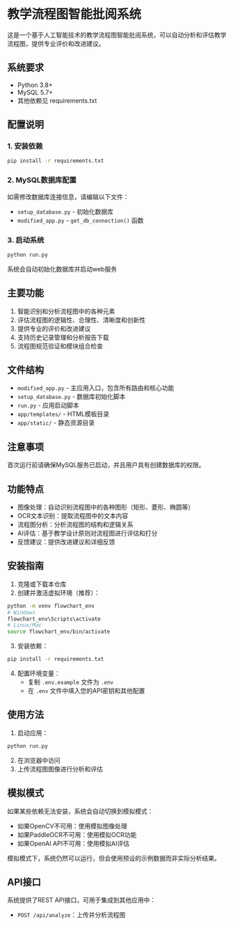 # 教学流程图智能批阅系统

这是一个基于人工智能技术的教学流程图智能批阅系统，可以自动分析和评估教学流程图，提供专业评价和改进建议。

## 系统要求

- Python 3.8+
- MySQL 5.7+
- 其他依赖见 requirements.txt

## 配置说明

### 1. 安装依赖

```bash
pip install -r requirements.txt
```

### 2. MySQL数据库配置

如需修改数据库连接信息，请编辑以下文件：
- `setup_database.py` - 初始化数据库
- `modified_app.py` - `get_db_connection()` 函数

### 3. 启动系统

```bash
python run.py
```

系统会自动初始化数据库并启动web服务

## 主要功能

1. 智能识别和分析流程图中的各种元素
2. 评估流程图的逻辑性、合理性、清晰度和创新性
3. 提供专业的评价和改进建议
4. 支持历史记录管理和分析报告下载
5. 流程图规范验证和模块组合检查

## 文件结构

- `modified_app.py` - 主应用入口，包含所有路由和核心功能
- `setup_database.py` - 数据库初始化脚本
- `run.py` - 应用启动脚本
- `app/templates/` - HTML模板目录
- `app/static/` - 静态资源目录

## 注意事项

首次运行前请确保MySQL服务已启动，并且用户具有创建数据库的权限。

## 功能特点

- 图像处理：自动识别流程图中的各种图形（矩形、菱形、椭圆等）
- OCR文本识别：提取流程图中的文本内容
- 流程图分析：分析流程图的结构和逻辑关系
- AI评估：基于教学设计原则对流程图进行评估和打分
- 反馈建议：提供改进建议和详细反馈

## 安装指南

1. 克隆或下载本仓库
2. 创建并激活虚拟环境（推荐）：

```bash
python -m venv flowchart_env
# Windows
flowchart_env\Scripts\activate
# Linux/Mac
source flowchart_env/bin/activate
```

3. 安装依赖：

```bash
pip install -r requirements.txt
```

4. 配置环境变量：
   - 复制 `.env.example` 文件为 `.env`
   - 在 `.env` 文件中填入您的API密钥和其他配置

## 使用方法

1. 启动应用：

```bash
python run.py
```

2. 在浏览器中访问
3. 上传流程图图像进行分析和评估

## 模拟模式

如果某些依赖无法安装，系统会自动切换到模拟模式：

- 如果OpenCV不可用：使用模拟图像处理
- 如果PaddleOCR不可用：使用模拟OCR功能
- 如果OpenAI API不可用：使用模拟AI评估

模拟模式下，系统仍然可以运行，但会使用预设的示例数据而非实际分析结果。

## API接口

系统提供了REST API接口，可用于集成到其他应用中：

- `POST /api/analyze`：上传并分析流程图
